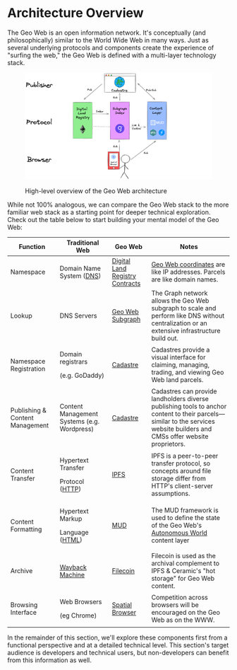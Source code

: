 # Architecture Overview

The Geo Web is an open information network. It's conceptually (and philosophically) similar to the World Wide Web in many ways. Just as several underlying protocols and components create the experience of "surfing the web," the Geo Web is defined with a multi-layer technology stack.

<figure><img src="./High-Level Architecture w MUD.png" alt="High-level overview of the Geo Web architecture"/><figcaption><p>High-level overview of the Geo Web architecture</p></figcaption></figure>

While not 100% analogous, we can compare the Geo Web stack to the more familiar web stack as a starting point for deeper technical exploration. Check out the table below to start building your mental model of the Geo Web:

| Function                       | Traditional Web                                                                                                         | Geo Web                                            | Notes                                                                                                                                                                      |
| ------------------------------ | ----------------------------------------------------------------------------------------------------------------------- | -------------------------------------------------- | -------------------------------------------------------------------------------------------------------------------------------------------------------------------------- |
| Namespace                      | Domain Name System ([DNS](https://en.wikipedia.org/wiki/Domain_Name_System))                                            | [Digital Land Registry Contracts](core-contracts/) | [Geo Web coordinates](core-contracts/registrydiamond/geowebparcelfacet/geo-web-coordinates) are like IP addresses. Parcels are like domain names.                          |
| Lookup                         | DNS Servers                                                                                                             | [Geo Web Subgraph](subgraph/)                      | The Graph network allows the Geo Web subgraph to scale and perform like DNS without centralization or an extensive infrastructure build out.                                |
| Namespace Registration         | <p>Domain registrars</p><p>(e.g. GoDaddy)</p>                                                                           | [Cadastre](../concepts/cadastre-intro)             | Cadastres provide a visual interface for claiming, managing, trading, and viewing Geo Web land parcels.                                                                    |
| Publishing & Content Management | Content Management Systems (e.g. Wordpress)                                                                              | [Cadastre](../concepts/cadastre-intro)             | Cadastres can provide landholders diverse publishing tools to anchor content to their parcels—similar to the services website builders and CMSs offer website proprietors. |
| Content Transfer               | <p>Hypertext Transfer</p><p>Protocol (<a href="https://en.wikipedia.org/wiki/Hypertext_Transfer_Protocol">HTTP</a>)</p> | [IPFS](https://ipfs.io/)                           | IPFS is a peer-to-peer transfer protocol, so concepts around file storage differ from HTTP's client-server assumptions.                                                    |
| Content Formatting             | <p>Hypertext Markup</p><p>Language (<a href="https://en.wikipedia.org/wiki/HTML">HTML</a>)</p>                          | [MUD](https://mud.dev/)    | The MUD framework is used to define the state of the Geo Web's [Autonomous World](https://0xparc.org/blog/autonomous-worlds) content layer                                                                           |
| Archive                        | [Wayback Machine](https://archive.org/web/)                                                                             | [Filecoin](https://filecoin.io/)                   | Filecoin is used as the archival complement to IPFS & Ceramic's "hot storage" for Geo Web content.                                                                         |
| Browsing Interface             | <p>Web Browsers</p><p>(eg Chrome)</p>                                                                                   | [Spatial Browser](../concepts/spatial-browsing)    | Competition across browsers will be encouraged on the Geo Web as on the WWW.                                                                                               |

In the remainder of this section, we'll explore these components first from a functional perspective and at a detailed technical level. This section's target audience is developers and technical users, but non-developers can benefit from this information as well.
